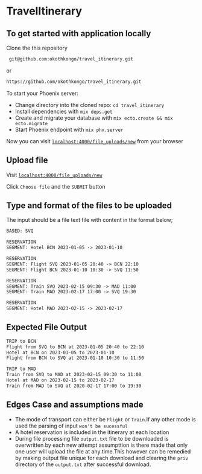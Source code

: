 # TravelItinerary

## To get started with application locally
Clone the this repository 

```bash
 git@github.com:okothkongo/travel_itinerary.git
```

or   

```bash
https://github.com/okothkongo/travel_itinerary.git
```


To start your Phoenix server:

  * Change directory into the cloned repo: `cd travel_itinerary`
  * Install dependencies with `mix deps.get`
  * Create and migrate your database with `mix ecto.create && mix ecto.migrate`
  * Start Phoenix endpoint with `mix phx.server`

Now you can visit [`localhost:4000/file_uploads/new`](http://localhost:4000/file_uploads/new) from your browser

## Upload file
Visit  [`localhost:4000/file_uploads/new`](http://localhost:4000/file_uploads/new)

Click ``Choose file`` and the ```SUBMIT``` button

## Type and format of the files to be uploaded
The input should be a  file text file  with content in the format below;
```txt
BASED: SVQ

RESERVATION
SEGMENT: Hotel BCN 2023-01-05 -> 2023-01-10

RESERVATION
SEGMENT: Flight SVQ 2023-01-05 20:40 -> BCN 22:10
SEGMENT: Flight BCN 2023-01-10 10:30 -> SVQ 11:50

RESERVATION
SEGMENT: Train SVQ 2023-02-15 09:30 -> MAD 11:00
SEGMENT: Train MAD 2023-02-17 17:00 -> SVQ 19:30

RESERVATION
SEGMENT: Hotel MAD 2023-02-15 -> 2023-02-17
```
## Expected File Output

```txt
TRIP to BCN
Flight from SVQ to BCN at 2023-01-05 20:40 to 22:10
Hotel at BCN on 2023-01-05 to 2023-01-10
Flight from BCN to SVQ at 2023-01-10 10:30 to 11:50

TRIP to MAD
Train from SVQ to MAD at 2023-02-15 09:30 to 11:00
Hotel at MAD on 2023-02-15 to 2023-02-17
Train from MAD to SVQ at 2020-02-17 17:00 to 19:30

```
## Edges Case and assumptions made
* The mode of transport can either be `Flight` or `Train`.If any other mode is used the parsing of input `won't be sucessful`
* A hotel reservation is included in the itinerary at each location
* During file processing file `output.txt` file to be downloaded is overwritten by each new attempt assumpttion is there made that only one user will upload the file at any time.This however can be remedied by making output file unique for each download and clearing the `priv` directory of the `output.txt` after successful download.

